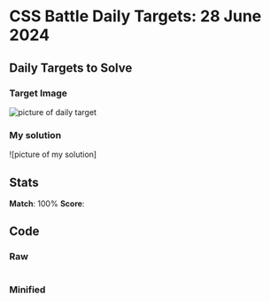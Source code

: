 

# CSS Battle Daily Targets: 28 June 2024

## Daily Targets to Solve

### Target Image


![picture of daily target](https://github.com/BekiaD/cssbattle/assets/144695091/42171113-1d1f-4d55-8837-191c7a9a184a)


### My solution

![picture of my solution]
## Stats

**Match**: 100%
**Score**: 

## Code

### Raw

```html

```

### Minified

```

```
